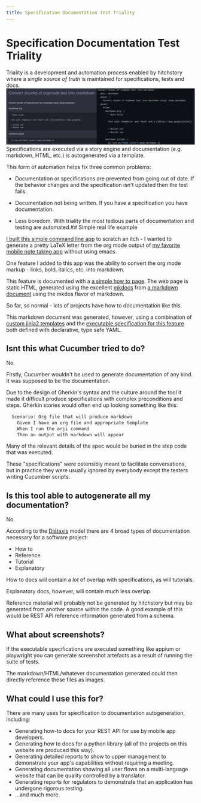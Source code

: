```yaml
---
title: Specification Documentation Test Triality
---
```

# Specification Documentation Test Triality

Triality is a development and automation process enabled by hitchstory where a *single source of truth* is maintained for specifications, tests and docs.![Example documentation and story it was generated from](triality-example.png)Specifications are executed via a story engine and documentation (e.g. markdown, HTML, etc.) is autogenerated via a template.

This form of automation helps fix three common problems:

- Documentation or specifications are prevented from going out of date. If the behavior changes and the specification isn't updated then the test fails.

- Documentation not being written. If you have a specification you have documentation.

- Less boredom. With triality the most tedious parts of documentation and testing are automated.## Simple real life example

[I built this simple command line app](https://github.com/crdoconnor/orji) to scratch an itch - I wanted to generate a pretty LaTeX letter from the org mode output of [my favorite mobile note taking app](https://f-droid.org/packages/com.orgzly/) without using emacs.

One feature I added to this app was the ability to convert the org mode markup - links, bold, italics, etc. into markdown.

This feature is documented with a [a simple how to page](https://hitchdev.com/orji/using/markdown/). The web page is static HTML, generated using the excellent [mkdocs](https://www.mkdocs.org/) from [a markdown document](https://github.com/crdoconnor/orji/blob/main/docs/public/using/markdown.md) using the mkdos flavor of markdown.

So far, so normal - lots of projects have how to documentation like this.

This markdown document was generated, however, using a combination of [custom jinja2 templates](https://github.com/crdoconnor/orji/blob/main/hitch/docstory.yml) and the [executable specification for this feature](https://github.com/crdoconnor/orji/blob/main/hitch/story/markdown.story) both defined with declarative, type safe YAML.
## Isnt this what Cucumber tried to do?

No.

Firstly, Cucumber wouldn't be used to generate documentation of any kind. It was supposed to be the documentation.

Due to the design of Gherkin's syntax and the culture around the tool it made it difficult produce specifications with complex preconditions and steps. Gherkin stories would often end up looking something like this:

```gherkin
  Scenario: Org file that will produce markdown
    Given I have an org file and appropriate template
    When I run the orji command
    Then an output with markdown will appear
```

Many of the relevant details of the spec would be buried in the step code that was executed.

These "specifications" were ostensibly meant to facilitate conversations, but in practice they were usually ignored by everybody except the testers writing Cucumber scripts.
## Is this tool able to autogenerate all my documentation?

No.

According to the [Diátaxis](https://diataxis.fr/) model there are 4 broad types of documentation necessary for a software project:

- How to
- Reference
- Tutorial
- Explanatory

How to docs will contain a *lot* of overlap with specifications, as will tutorials.

Explanatory docs, however, will contain much less overlap.

Reference material will probably not be generated by hitchstory but may be generated from another source within the code. A good example of this would be REST API reference information generated from a schema.
## What about screenshots?

If the executable specifications are executed something like appium or playwright you can generate screenshot artefacts as a result of running the suite of tests.

The markdown/HTML/whatever documentation generated could then directly reference these files as images.
## What could I use this for?

There are many uses for specification to documentation autogeneration, including:

- Generating how-to docs for your REST API for use by mobile app developers.
- Generating how to docs for a python library (all of the projects on this website are produced this way).
- Generating detailed reports to show to upper management to demonstrate your app's capabilities without requiring a meeting.
- Generating documentation showing all user flows on a multi-language website that can be quality controlled by a translator.
- Generating reports for regulators to demonstrate that an application has undergone rigorous testing.
- ...and much more.


